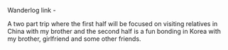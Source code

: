 Wanderlog link - 

A two part trip where the first half will be focused on visiting relatives in China with my brother and the second half is a fun bonding in Korea with my brother, girlfriend and some other friends.


